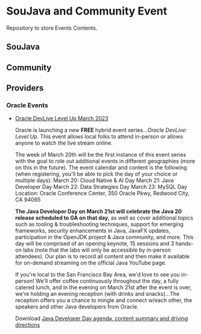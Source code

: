 # SouJava and Community Event

Repository to store Events Contents.

## SouJava

## Community

## Providers

### Oracle Events
  
- [Oracle DevLive Level Up March 2023](https://developer.oracle.com/community/events/devlive-level-up-march-2023.html)

    Oracle is launching a new **FREE** hybrid event series...*Oracle DevLive: Level Up*. This event allows local folks to attend in-person or allows anyone to watch the live stream online.

    The week of March 20th will be the first instance of this event series with the goal to role out additional events in different geographies (more on this in the future). The event calendar and content is the following (when registering, you'll be able to pick the day of your choice or multiple days):
    March 20: Cloud Native & AI Day
    March 21: Java Developer Day
    March 22: Data Strategies Day
    March 23: MySQL Day
    Location: Oracle Conference Center, 350 Oracle Pkwy, Redwood City, CA 94065

    **The Java Developer Day on March 21st will celebrate the Java 20 release scheduled to GA on that day**, as well as cover additional topics such as tooling & troubleshooting techniques, support for emerging frameworks, security enhancements in Java, JavaFX updates, participation in the OpenJDK project & Java community, and more. This day will be comprised of an opening keynote, 15 sessions and 3 hands-on labs (note that the labs will only be accessible by in-person attendees). Our plan is to record all content and then make it available for on-demand streaming on the official Java YouTube page.

    If you're local to the San Francisco Bay Area, we'd love to see you in-person! We'll offer coffee continuously throughout the day, a fully catered lunch, and in the evening on March 21st after the event is over, we're holding an evening reception (with drinks and snacks)...The reception offers you a chance to mingle and connect w/each other, the speakers and other Java developers from Oracle.

    Download [Java Developer Day agenda, content summary and driving directions](./Providers/Oracle/03-2023-Oracle-DevLive-LevelUp/Oracle_DevLive_LevelUp_Sessions_03212023.pdf)
